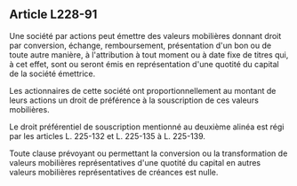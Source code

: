 Article L228-91
----
Une société par actions peut émettre des valeurs mobilières donnant droit par
conversion, échange, remboursement, présentation d'un bon ou de toute autre
manière, à l'attribution à tout moment ou à date fixe de titres qui, à cet
effet, sont ou seront émis en représentation d'une quotité du capital de la
société émettrice.

Les actionnaires de cette société ont proportionnellement au montant de leurs
actions un droit de préférence à la souscription de ces valeurs mobilières.

Le droit préférentiel de souscription mentionné au deuxième alinéa est régi par
les articles L. 225-132 et L. 225-135 à L. 225-139.

Toute clause prévoyant ou permettant la conversion ou la transformation de
valeurs mobilières représentatives d'une quotité du capital en autres valeurs
mobilières représentatives de créances est nulle.

